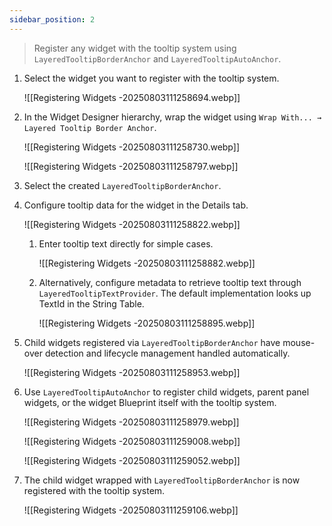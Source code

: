 ```yaml
---
sidebar_position: 2
---
```

> Register any widget with the tooltip system using `LayeredTooltipBorderAnchor` and `LayeredTooltipAutoAnchor`.

1. Select the widget you want to register with the tooltip system. 
   
   ![[Registering Widgets -20250803111258694.webp]]
    
2. In the Widget Designer hierarchy, wrap the widget using `Wrap With... → Layered Tooltip Border Anchor`. 
   
   ![[Registering Widgets -20250803111258730.webp]]
    
    ![[Registering Widgets -20250803111258797.webp]]
    
3. Select the created `LayeredTooltipBorderAnchor`.
    
4. Configure tooltip data for the widget in the Details tab. 
   
   ![[Registering Widgets -20250803111258822.webp]]
    
    1. Enter tooltip text directly for simple cases. 
       
       ![[Registering Widgets -20250803111258882.webp]]
       
    2. Alternatively, configure metadata to retrieve tooltip text through `LayeredTooltipTextProvider`. The default implementation looks up TextId in the String Table. 
       
       ![[Registering Widgets -20250803111258895.webp]]
       
5. Child widgets registered via `LayeredTooltipBorderAnchor` have mouse-over detection and lifecycle management handled automatically. 
   
   ![[Registering Widgets -20250803111258953.webp]]
    
6. Use `LayeredTooltipAutoAnchor` to register child widgets, parent panel widgets, or the widget Blueprint itself with the tooltip system.
    
    ![[Registering Widgets -20250803111258979.webp]]
    
    ![[Registering Widgets -20250803111259008.webp]]
    
    ![[Registering Widgets -20250803111259052.webp]]
    
7. The child widget wrapped with `LayeredTooltipBorderAnchor` is now registered with the tooltip system. 
   
   ![[Registering Widgets -20250803111259106.webp]]
